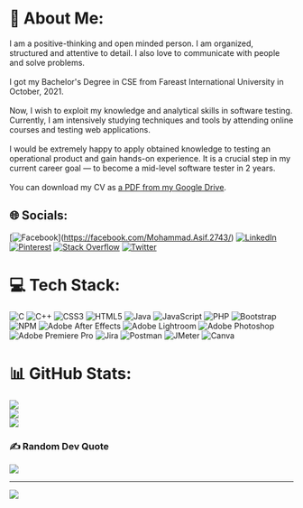 # 💫 About Me:
I am a positive-thinking and open minded person. I am organized, structured and attentive to detail. I also love to communicate with people and solve problems. <br><br>I got my Bachelor's Degree in CSE from Fareast International University in October, 2021.<br><br>Now, I wish to exploit my knowledge and analytical skills in software testing. Currently, I am intensively studying techniques and tools by attending online courses and testing web applications.<br><br>I would be extremely happy to apply obtained knowledge to testing an operational product and gain hands-on experience. It is a crucial step in my current career goal — to become a mid-level software tester in 2 years.<br><br>You can download my CV as [a PDF from my Google Drive](https://drive.google.com/file/d/10b5lzsdPRS8HdU7EBF5Dbzza7_Paom9p/view?usp=sharing).


## 🌐 Socials:
[![Facebook](https://img.shields.io/badge/Facebook-%231877F2.svg?logo=Facebook&logoColor=white)](<a>https://facebook.com/Mohammad.Asif.2743/</a>) [![LinkedIn](https://img.shields.io/badge/LinkedIn-%230077B5.svg?logo=linkedin&logoColor=white)](https://linkedin.com/in/mhd-asif-iqbal/) [![Pinterest](https://img.shields.io/badge/Pinterest-%23E60023.svg?logo=Pinterest&logoColor=white)](https://pinterest.com/AI_2743) [![Stack Overflow](https://img.shields.io/badge/-Stackoverflow-FE7A16?logo=stack-overflow&logoColor=white)](https://stackoverflow.com/users/20375131) [![Twitter](https://img.shields.io/badge/Twitter-%231DA1F2.svg?logo=Twitter&logoColor=white)](https://twitter.com/iRival2743) 

# 💻 Tech Stack:
![C](https://img.shields.io/badge/c-%2300599C.svg?style=flat&logo=c&logoColor=white) ![C++](https://img.shields.io/badge/c++-%2300599C.svg?style=flat&logo=c%2B%2B&logoColor=white) ![CSS3](https://img.shields.io/badge/css3-%231572B6.svg?style=flat&logo=css3&logoColor=white) ![HTML5](https://img.shields.io/badge/html5-%23E34F26.svg?style=flat&logo=html5&logoColor=white) ![Java](https://img.shields.io/badge/java-%23ED8B00.svg?style=flat&logo=java&logoColor=white) ![JavaScript](https://img.shields.io/badge/javascript-%23323330.svg?style=flat&logo=javascript&logoColor=%23F7DF1E) ![PHP](https://img.shields.io/badge/php-%23777BB4.svg?style=flat&logo=php&logoColor=white) ![Bootstrap](https://img.shields.io/badge/bootstrap-%23563D7C.svg?style=flat&logo=bootstrap&logoColor=white) ![NPM](https://img.shields.io/badge/NPM-%23000000.svg?style=flat&logo=npm&logoColor=white) ![Adobe After Effects](https://img.shields.io/badge/Adobe%20After%20Effects-9999FF.svg?style=flat&logo=Adobe%20After%20Effects&logoColor=white) ![Adobe Lightroom](https://img.shields.io/badge/Adobe%20Lightroom-31A8FF.svg?style=flat&logo=Adobe%20Lightroom&logoColor=white) ![Adobe Photoshop](https://img.shields.io/badge/adobephotoshop-%2331A8FF.svg?style=flat&logo=adobephotoshop&logoColor=white) ![Adobe Premiere Pro](https://img.shields.io/badge/Adobe%20Premiere%20Pro-9999FF.svg?style=flat&logo=Adobe%20Premiere%20Pro&logoColor=white) ![Jira](https://img.shields.io/badge/jira-%230A0FFF.svg?style=flat&logo=jira&logoColor=white) ![Postman](https://img.shields.io/badge/Postman-FF6C37?style=flat&logo=postman&logoColor=white) ![JMeter]([https://img.shields.io/badge/APACHE-JMeter-red]) ![Canva](https://img.shields.io/badge/Canva-%2300C4CC.svg?style=flat&logo=Canva&logoColor=white)
# 📊 GitHub Stats:
![](https://github-readme-stats.vercel.app/api?username=AI2743&theme=tokyonight&hide_border=false&include_all_commits=true&count_private=false)<br/>
![](https://github-readme-streak-stats.herokuapp.com/?user=AI2743&theme=tokyonight&hide_border=false)<br/>
![](https://github-readme-stats.vercel.app/api/top-langs/?username=AI2743&theme=tokyonight&hide_border=false&include_all_commits=true&count_private=false&layout=compact)

### ✍️ Random Dev Quote
![](https://quotes-github-readme.vercel.app/api?type=horizontal&theme=dark)

---
[![](https://visitcount.itsvg.in/api?id=AI2743&icon=0&color=3)](https://visitcount.itsvg.in)
